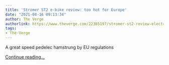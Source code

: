 ```yaml
---
title: 'Stromer ST2 e-bike review: too hot for Europe'
date: "2021-04-16 09:13:34"
author: The Verge
authorlink: https://www.theverge.com/22385197/stromer-st2-review-electric-bike-speed-pedec-l1e-b
tags:
- The-Verge
---
```

<p>A great speed pedelec hamstrung by EU regulations</p>
  <p>
    <a href="https://www.theverge.com/22385197/stromer-st2-review-electric-bike-speed-pedec-l1e-b">Continue reading&hellip;</a>
  </p>